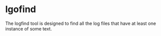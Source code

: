 # lgofind
The logfind tool is designed to find all the log files that have at least one instance of some text.
